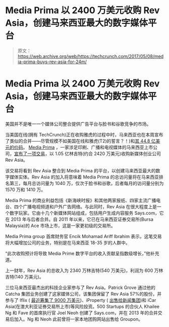 # Media Prima 以 2400 万美元收购 Rev Asia，创建马来西亚最大的数字媒体平台 

> 原文：<https://web.archive.org/web/https://techcrunch.com/2017/05/08/media-prima-buys-rev-asia-for-24m/>

# Media Prima 以 2400 万美元收购 Rev Asia，创建马来西亚最大的数字媒体平台

美国并不是唯一一个媒体公司整合提供广告平台与脸书和谷歌竞争的市场。

当美国在线(拥有 TechCrunch)正在收购雅虎的过程中时，马来西亚也在本周宣布了类似的合并——尽管规模不如美国在线和雅虎(T2)的誓言？！)和[其 44.8 亿美元的价码](https://web.archive.org/web/20230130100805/https://techcrunch.com/2017/02/21/verizon-knocks-350m-off-yahoo-sale-after-data-breaches-now-valued-at-4-48b/)。 [Media Prima](https://web.archive.org/web/20230130100805/https://www.mediaprima.com.my/) ，一家涉足印刷、广播和电视媒体的马来西亚上市公司，[宣布了一项交易](https://web.archive.org/web/20230130100805/http://disclosure.bursamalaysia.com/FileAccess/apbursaweb/download?id=79460&name=EA_GA_ATTACHMENTS)，以 1.05 亿林吉特(约合 2420 万美元)收购新媒体创业公司 Rev Asia。

该交易将看到 Rev Asia 整合到 Media Prima 的平台，以创建马来西亚最大的数字媒体实体。Rev Asia 的加入将意味着 Media Prima 的总访问量将在马来西亚排名第三，每月总访问量为 1040 万，仅次于脸书和谷歌，后者每月的访问量分别为 1570 万和 1410 万。

Media Prima 的商业利益包括《新海峡时报》和其他两家报纸、四家主流广播电台、四个广播电视频道和户外广告网络。与此同时，Rev Asia 在很大程度上是一个数字玩家。它由十几个新媒体网站组成，包括用户生成内容服务 Says.com，它在 2013 年与后者合并。自 2011 年以来，它已在马来西亚证券交易所(Bursa Malaysia)的 Ace 市场上市，这是一家更初级的交易所。

Media Prima group 首席财务官 Encik Mohamad Ariff Ibrahim 表示，这笔交易将大幅增加公司的业务，特别是在马来西亚 18-35 岁的人群中。

“此次收购预计将导致 Media Prime 数字平台的收入贡献呈指数级增长，”他补充道。

上一财年，Rev Asia 的总收入为 2340 万林吉特(540 万美元)，利润为 600 万林吉特(140 万美元)。

三位马来西亚最杰出的科技企业家参与了 Rev Asia。Patrick Grove 通过他的 Catcha 集团业务创建了这家媒体公司，该集团保留了 Rev Asia 57%的股份，并参与了 Iflix ( [最近筹集了 9000 万美元](https://web.archive.org/web/20230130100805/https://techcrunch.com/2017/03/07/iflix-90-million/))、iProperty ( [出售给新闻集团](https://web.archive.org/web/20230130100805/https://www.techinasia.com/news-corp-subsidiary-snap-iproperty-billion-dollars))和 iCar Asia(在澳大利亚证券交易所上市)等风险投资。500 Startups 的合伙人 Khailee Ng 和 Fave 的首席执行官 Joel Neoh 创建了 Says.com，并在 2013 年的合并交易后加入。Ng 和 Neoh 此前曾将一家本地团购网站出售给 Groupon。